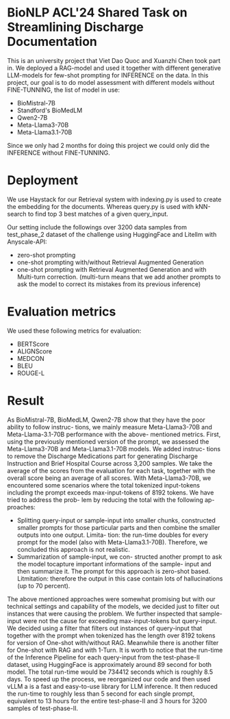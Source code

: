 # BioNLP ACL'24 Shared Task on Streamlining Discharge Documentation
This is an university project that Viet Dao Quoc and Xuanzhi Chen took part in.
We deployed a RAG-model and used it together with different generative LLM-models for few-shot prompting for INFERENCE on the data.
In this project, our goal is to do model assessment with different models without FINE-TUNNING, the list of model in use:
- BioMistral-7B
- Standford's BioMedLM
- Qwen2-7B
- Meta-Llama3-70B
- Meta-Llama3.1-70B

Since we only had 2 months for doing this project we could only did the INFERENCE without FINE-TUNNING. 


# Deployment
We use Haystack for our Retrieval system with indexing.py is used to create the embedding for the documents. Whereas query.py is used with kNN-search to find top 3 best matches of a given query_input. 

Our setting include the followings over 3200 data samples from test_phase_2 dataset of the challenge using HuggingFace and Litellm with Anyscale-API:
- zero-shot prompting
- one-shot prompting with/without Retrieval Augmented Generation
- one-shot prompting with Retrieval Augmented Generation and with Multi-turn correction. (multi-turn means that we add another prompts to ask the model to correct its mistakes from its previous inference)

# Evaluation metrics
We used these following metrics for evaluation: 
- BERTScore
- ALIGNScore
- MEDCON
- BLEU
- ROUGE-L

# Result

As BioMistral-7B, BioMedLM, Qwen2-7B show
that they have the poor ability to follow instruc-
tions, we mainly measure Meta-Llama3-70B and
Meta-Llama-3.1-70B performance with the above-
mentioned metrics.
First, using the previously mentioned version of
the prompt, we assessed the Meta-Llama3-70B and
Meta-Llama3.1-70B models. We added instruc-
tions to remove the Discharge Medications part
for generating Discharge Instruction and Brief
Hospital Course across 3,200 samples. We take
the average of the scores from the evaluation for
each task, together with the overall score being an
average of all scores.
With Meta-Llama3-70B, we encountered some
scenarios where the total tokenized input-tokens
including the prompt exceeds max-input-tokens of
8192 tokens. We have tried to address the prob-
lem by reducing the total with the following ap-
proaches:
- Splitting query-input or sample-input into
smaller chunks, constructed smaller prompts
for those particular parts and then combine
the smaller outputs into one output. Limita-
tion: the run-time doubles for every prompt
for the model (also with Meta-Llama3.1-70B).
Therefore, we concluded this approach is not
realistic.
- Summarization of sample-input, we con-
structed another prompt to ask the model tocapture important informations of the sample-
input and then summarize it. The prompt for
this approach is zero-shot based. Litmitation:
therefore the output in this case contain lots
of hallucinations (up to 70 percent).

The above mentioned approaches were somewhat
promising but with our technical settings and
capability of the models, we decided just to filter
out instances that were causing the problem.
We further inspected that sample-input were not
the cause for exceeding max-input-tokens but
query-input. We decided using a filter that filters
out instances of query-input that together with the
prompt when tokenized has the length over 8192
tokens for version of One-shot with/without RAG.
Meanwhile there is another filter for One-shot
with RAG and with 1-Turn.
It is worth to notice that the run-time of the
Inference Pipeline for each query-input from
the test-phase-II dataset, using HuggingFace is
approximately around 89 second for both model.
The total run-time would be 734412 seconds which
is roughly 8.5 days. To speed up the process, we
reorganized our code and then used vLLM a is
a fast and easy-to-use library for LLM inference.
It then reduced the run-time to roughly less than
5 second for each single prompt, equivalent to 13
hours for the entire test-phase-II and 3 hours for
3200 samples of test-phase-II.

